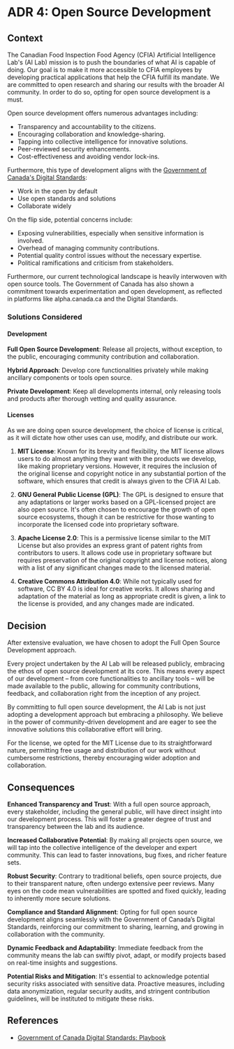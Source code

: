 # ADR 4: Open Source Development

## Context
The Canadian Food Inspection Food Agency (CFIA) Artificial Intelligence Lab's (AI Lab) mission is to push the boundaries of what AI is capable of doing. Our goal is to make it more accessible to CFIA employees by developing practical applications that help the CFIA fulfill its mandate. We are committed to open research and sharing our results with the broader AI community. In order to do so, opting for open source development is a must.

Open source development offers numerous advantages including:

* Transparency and accountability to the citizens.
* Encouraging collaboration and knowledge-sharing.
* Tapping into collective intelligence for innovative solutions.
* Peer-reviewed security enhancements.
* Cost-effectiveness and avoiding vendor lock-ins.

Furthermore, this type of development aligns with the [Government of Canada's Digital Standards](https://www.canada.ca/en/government/system/digital-government/government-canada-digital-standards.html):
* Work in the open by default
* Use open standards and solutions
* Collaborate widely

On the flip side, potential concerns include:

* Exposing vulnerabilities, especially when sensitive information is involved.
* Overhead of managing community contributions.
* Potential quality control issues without the necessary expertise.
* Political ramifications and criticism from stakeholders.

Furthermore, our current technological landscape is heavily interwoven with open source tools. The Government of Canada has also shown a commitment towards experimentation and open development, as reflected in platforms like alpha.canada.ca and the Digital Standards.


### Solutions Considered
#### Development
**Full Open Source Development**: Release all projects, without exception, to the public, encouraging community contribution and collaboration.

**Hybrid Approach**: Develop core functionalities privately while making ancillary components or tools open source.

**Private Development**: Keep all developments internal, only releasing tools and products after thorough vetting and quality assurance.

#### Licenses
As we are doing open source development, the choice of license is critical, as it will dictate how other uses can use, modify, and distribute our work. 

1. **MIT License**: Known for its brevity and flexibility, the MIT license allows users to do almost anything they want with the products we develop, like making proprietary versions. However, it requires the inclusion of the original license and copyright notice in any substantial portion of the software, which ensures that credit is always given to the CFIA AI Lab.

2. **GNU General Public License (GPL)**: The GPL is designed to ensure that any adaptations or larger works based on a GPL-licensed project are also open source. It's often chosen to encourage the growth of open source ecosystems, though it can be restrictive for those wanting to incorporate the licensed code into proprietary software.

3. **Apache License 2.0**: This is a permissive license similar to the MIT License but also provides an express grant of patent rights from contributors to users. It allows code use in proprietary software but requires preservation of the original copyright and license notices, along with a list of any significant changes made to the licensed material.

4. **Creative Commons Attribution 4.0**: While not typically used for software, CC BY 4.0 is ideal for creative works. It allows sharing and adaptation of the material as long as appropriate credit is given, a link to the license is provided, and any changes made are indicated.


## Decision
After extensive evaluation, we have chosen to adopt the Full Open Source Development approach.

Every project undertaken by the AI Lab will be released publicly, embracing the ethos of open source development at its core. This means every aspect of our development – from core functionalities to ancillary tools – will be made available to the public, allowing for community contributions, feedback, and collaboration right from the inception of any project.

By committing to full open source development, the AI Lab is not just adopting a development approach but embracing a philosophy. We believe in the power of community-driven development and are eager to see the innovative solutions this collaborative effort will bring.

For the license, we opted for the MIT License due to its straightforward nature, permitting free usage and distribution of our work without cumbersome restrictions, thereby encouraging wider adoption and collaboration.


## Consequences

**Enhanced Transparency and Trust**: With a full open source approach, every stakeholder, including the general public, will have direct insight into our development process. This will foster a greater degree of trust and transparency between the lab and its audience.

**Increased Collaborative Potential**: By making all projects open source, we will tap into the collective intelligence of the developer and expert community. This can lead to faster innovations, bug fixes, and richer feature sets.

**Robust Security**: Contrary to traditional beliefs, open source projects, due to their transparent nature, often undergo extensive peer reviews. Many eyes on the code mean vulnerabilities are spotted and fixed quickly, leading to inherently more secure solutions.

**Compliance and Standard Alignment**: Opting for full open source development aligns seamlessly with the Government of Canada’s Digital Standards, reinforcing our commitment to sharing, learning, and growing in collaboration with the community.

**Dynamic Feedback and Adaptability**: Immediate feedback from the community means the lab can swiftly pivot, adapt, or modify projects based on real-time insights and suggestions.

**Potential Risks and Mitigation**: It's essential to acknowledge potential security risks associated with sensitive data. Proactive measures, including data anonymization, regular security audits, and stringent contribution guidelines, will be instituted to mitigate these risks.

## References
* [Government of Canada Digital Standards: Playbook](https://www.canada.ca/en/government/system/digital-government/government-canada-digital-standards.html)